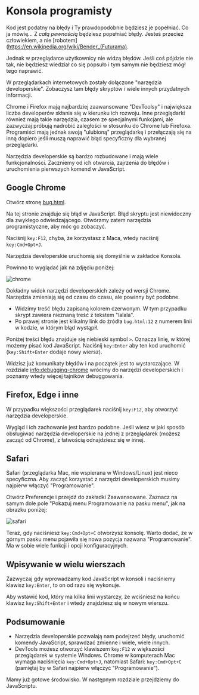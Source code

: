 # Konsola programisty

Kod jest podatny na błędy i Ty prawdopodobnie będziesz je popełniać. Co ja mówię... Z *całą pewnością* będziesz 
popełniać błędy. Jesteś przecież człowiekiem, a nie [robotem](https://en.wikipedia.org/wiki/Bender_(Futurama).

Jednak w przeglądarce użytkownicy nie widzą błędów. Jeśli coś pójdzie nie tak, nie będziesz wiedział co się 
popsuło i tym samym nie będziesz mógł tego naprawić.

W przeglądarkach internetowych zostały dołączone "narzędzia developerskie". Zobaczysz tam błędy skryptów i wiele innych przydatnych informacji.

Chrome i Firefox mają najbardziej zaawansowane "DevToolsy" i największa liczba developerów skłania się w kierunku ich rozwoju.
 Inne przeglądarki również mają takie narzędzia, czasem ze specjalnymi funkcjami, ale zazwyczaj próbują nadrobić 
 zaległości w stosunku do Chrome lub Firefoxa. Programiści mają jednak swoją "ulubioną" przeglądarkę i 
 przełączają się na inną dopiero jeśli muszą naprawić błąd specyficzny dla wybranej przeglądarki.

Narzędzia developerskie są bardzo rozbudowane i mają wiele funkcjonalności. Zaczniemy od ich otwarcia, 
zajrzenia do błędów i uruchomienia pierwszych komend w JavaScript.

## Google Chrome

Otwórz stronę [bug.html](bug.html).

Na tej stronie znajduje się błąd w JavaScript. Błąd skryptu jest niewidoczny dla zwykłego odwiedzającego. Otwórzmy zatem narzędzia 
programistyczne, aby móc go zobaczyć.

Naciśnij `key:F12`, chyba, że korzystasz z Maca, wtedy naciśnij `key:Cmd+Opt+J`.

Narzędzia developerskie uruchomią się domyślnie w zakładce Konsola.

Powinno to wyglądać jak na zdjęciu poniżej:

![chrome](chrome.png)

Dokładny widok narzędzi developerskich zależy od wersji Chrome. Narzędzia zmieniają się od czasu do czasu, ale powinny być 
podobne.

- Widzimy treść błędu zapisaną kolorem czerwonym. W tym przypadku skrypt zawiera nieznaną treść z tekstem "lalala".
- Po prawej stronie jest klikalny link do źródła `bug.html:12` z numerem linii w kodzie, w którym błąd wystąpił.

Poniżej treści błędu znajduje się niebieski symbol `>`. Oznacza linię, w której możemy pisać kod JavaScript. Naciśnij `key:Enter` aby ten kod uruchomić (`key:Shift+Enter` dodaje nowy wiersz).

Widzisz już komunikaty błędów i na początek jest to wystarczające. W rozdziale <info:debugging-chrome> wrócimy do narzędzi developerskich i poznamy wtedy więcej tajników debuggowania.


## Firefox, Edge i inne

W przypadku większości przeglądarek naciśnij `key:F12`, aby otworzyć narzędzia developerskie.

Wygląd i ich zachowanie jest bardzo podobne. Jeśli wiesz w jaki sposób obsługiwać narzędzia developerskie na jednej z przeglądarek (możesz zacząć od Chrome), z łatwością odnajdziesz się w innej.

## Safari

Safari (przeglądarka Mac, nie wspierana w Windows/Linux) jest nieco specyficzna. Aby zacząć korzystać z narzędzi developerskich musimy najpierw włączyć "Programowanie".

Otwórz Preferencje i przejdź do zakładki Zaawansowane. Zaznacz na samym dole pole "Pokazuj menu Programowanie na pasku menu", jak na obrazku poniżej:

![safari](safari.png)

Teraz, gdy naciśniesz `key:Cmd+Opt+C` otworzysz konsolę. Warto dodać, że w górnym pasku menu pojawiła się nowa pozycja nazwana "Programowanie". Ma w sobie wiele funkcji i opcji konfiguracyjnych.

## Wpisywanie w wielu wierszach

Zazwyczaj gdy wprowadzamy kod JavaScript w konsoli i naciśniemy klawisz `key:Enter`, to on od razu się wykonuje.

Aby wstawić kod, który ma kilka linii wystarczy, że wciśniesz na końcu klawisz `key:Shift+Enter` i wtedy znajdziesz się w nowym wierszu.

## Podsumowanie

- Narzędzia developerskie pozwalają nam podejrzeć błędy, uruchomić komendy JavaScript, sprawdzać zmienne i wiele, wiele innych.
- DevTools możesz otworzyć klawiszem `key:F12` w większości przeglądarek w systemie Windows. Chrome w komputerach Mac wymaga naciśnięcia `key:Cmd+Opt+J`, natomiast Safari: `key:Cmd+Opt+C` (pamiętaj by w Safari najpierw włączyć "Programowanie").

Mamy już gotowe środowisko. W następnym rozdziale przejdziemy do JavaScriptu. 
